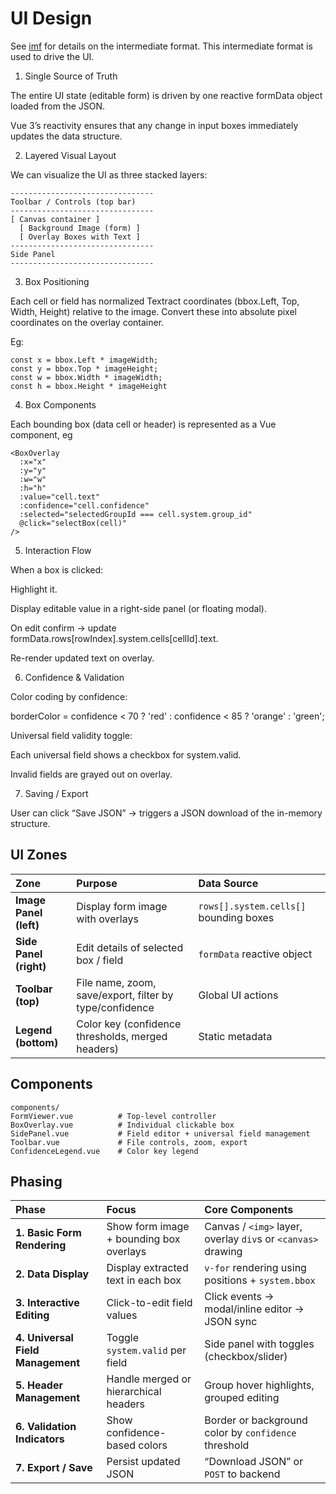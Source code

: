 # UI Design

See [imf](./imf.md) for details on the intermediate format.
This intermediate format is used to drive the UI.


1. Single Source of Truth

The entire UI state (editable form) is driven by one reactive formData object loaded from the JSON.

Vue 3’s reactivity ensures that any change in input boxes immediately updates the data structure.

2. Layered Visual Layout

We can visualize the UI as three stacked layers:
```
--------------------------------
Toolbar / Controls (top bar)
--------------------------------
[ Canvas container ]
  [ Background Image (form) ]
  [ Overlay Boxes with Text ]
--------------------------------
Side Panel 
--------------------------------
```

3. Box Positioning

Each cell or field has normalized Textract coordinates (bbox.Left, Top, Width, Height) relative to the image. Convert these into absolute pixel coordinates on the overlay container.

Eg:
```
const x = bbox.Left * imageWidth;
const y = bbox.Top * imageHeight;
const w = bbox.Width * imageWidth;
const h = bbox.Height * imageHeight
```

4. Box Components

Each bounding box (data cell or header) is represented as a Vue component, eg 
```
<BoxOverlay 
  :x="x"
  :y="y"
  :w="w"
  :h="h"
  :value="cell.text"
  :confidence="cell.confidence"
  :selected="selectedGroupId === cell.system.group_id"
  @click="selectBox(cell)"
/>
```

5. Interaction Flow

When a box is clicked:

Highlight it.

Display editable value in a right-side panel (or floating modal).

On edit confirm → update formData.rows[rowIndex].system.cells[cellId].text.

Re-render updated text on overlay.

6. Confidence & Validation

Color coding by confidence:

borderColor = confidence < 70 ? 'red' : confidence < 85 ? 'orange' : 'green';


Universal field validity toggle:

Each universal field shows a checkbox for system.valid.

Invalid fields are grayed out on overlay.

7. Saving / Export

User can click “Save JSON” → triggers a JSON download of the in-memory structure.

## UI Zones 


| Zone                   | Purpose                                                 | Data Source                            |
| :--------------------- | :------------------------------------------------------ | :------------------------------------- |
| **Image Panel (left)** | Display form image with overlays                        | `rows[].system.cells[]` bounding boxes |
| **Side Panel (right)** | Edit details of selected box / field                    | `formData` reactive object             |
| **Toolbar (top)**      | File name, zoom, save/export, filter by type/confidence | Global UI actions                      |
| **Legend (bottom)**    | Color key (confidence thresholds, merged headers)       | Static metadata                        |


## Components 


```
components/
FormViewer.vue          # Top-level controller
BoxOverlay.vue          # Individual clickable box
SidePanel.vue           # Field editor + universal field management
Toolbar.vue             # File controls, zoom, export
ConfidenceLegend.vue    # Color key legend
```

## Phasing 

| Phase                             | Focus                                   | Core Components                                              |
| :-------------------------------- | :-------------------------------------- | :----------------------------------------------------------- |
| **1. Basic Form Rendering**       | Show form image + bounding box overlays | Canvas / `<img>` layer, overlay `div`s or `<canvas>` drawing |
| **2. Data Display**               | Display extracted text in each box      | `v-for` rendering using positions + `system.bbox`            |
| **3. Interactive Editing**        | Click-to-edit field values              | Click events → modal/inline editor → JSON sync               |
| **4. Universal Field Management** | Toggle `system.valid` per field         | Side panel with toggles (checkbox/slider)                    |
| **5. Header Management**          | Handle merged or hierarchical headers   | Group hover highlights, grouped editing                      |
| **6. Validation Indicators**      | Show confidence-based colors            | Border or background color by `confidence` threshold         |
| **7. Export / Save**              | Persist updated JSON                    | “Download JSON” or `POST` to backend                         |

